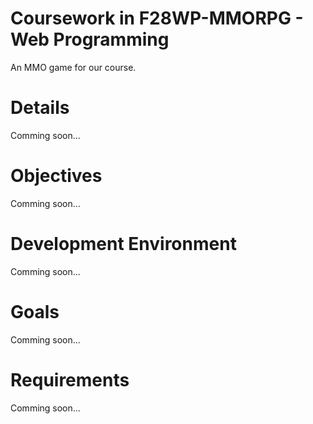 # Coursework in F28WP-MMORPG - Web Programming

An MMO game for our course.

# Details
Comming soon...

# Objectives
Comming soon...

# Development Environment 
Comming soon...

# Goals
Comming soon...

# Requirements
Comming soon...
